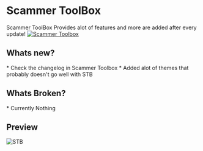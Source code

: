 <h1>Scammer ToolBox</h1>
Scammer ToolBox Provides alot of features and more are added after every update!

<a href="https://github.com/TCDG/Scammer-ToolBox/raw/master/Scammer%20Toolbox%20%20v1.2.0.exe">
  <img src="http://i.imgur.com/qoGP19r.png" alt="Scammer Toolbox">
</a>

<h2>Whats new?</h2>
* Check the changelog in Scammer Toolbox
* Added alot of themes that probably doesn't go well with STB

<h2>Whats Broken?</h2>
* Currently Nothing

<h2>Preview</h2> 

![STB](http://i.imgur.com/RAmsrD4.png "Scammer Toolbox Preview")
